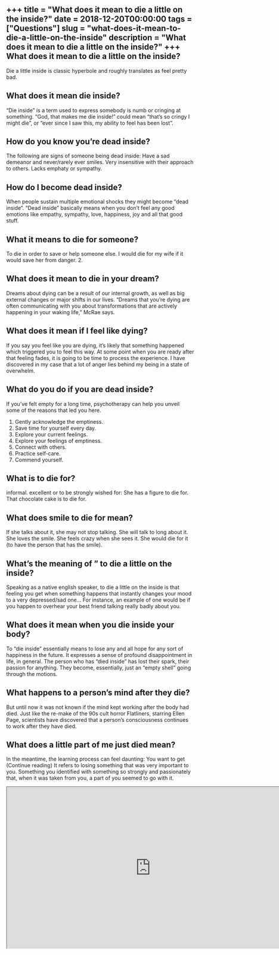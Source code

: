 +++
title = "What does it mean to die a little on the inside?"
date = 2018-12-20T00:00:00
tags = ["Questions"]
slug = "what-does-it-mean-to-die-a-little-on-the-inside"
description = "What does it mean to die a little on the inside?"
+++
What does it mean to die a little on the inside?
------------------------------------------------

Die a little inside is classic hyperbole and roughly translates as feel pretty bad.

What does it mean die inside?
-----------------------------

“Die inside” is a term used to express somebody is numb or cringing at something. “God, that makes me die inside!” could mean “that’s so cringy I might die”, or “ever since I saw this, my ability to feel has been lost”.

How do you know you’re dead inside?
-----------------------------------

The following are signs of someone being dead inside: Have a sad demeanor and never/rarely ever smiles. Very insensitive with their approach to others. Lacks emphaty or sympathy.

How do I become dead inside?
----------------------------

When people sustain multiple emotional shocks they might become “dead inside”. “Dead inside” basically means when you don’t feel any good emotions like empathy, sympathy, love, happiness, joy and all that good stuff.

What it means to die for someone?
---------------------------------

To die in order to save or help someone else. I would die for my wife if it would save her from danger. 2.

What does it mean to die in your dream?
---------------------------------------

Dreams about dying can be a result of our internal growth, as well as big external changes or major shifts in our lives. “Dreams that you’re dying are often communicating with you about transformations that are actively happening in your waking life,” McRae says.

What does it mean if I feel like dying?
---------------------------------------

If you say you feel like you are dying, it’s likely that something happened which triggered you to feel this way. At some point when you are ready after that feeling fades, it is going to be time to process the experience. I have discovered in my case that a lot of anger lies behind my being in a state of overwhelm.

What do you do if you are dead inside?
--------------------------------------

If you’ve felt empty for a long time, psychotherapy can help you unveil some of the reasons that led you here.

1. Gently acknowledge the emptiness.
2. Save time for yourself every day.
3. Explore your current feelings.
4. Explore your feelings of emptiness.
5. Connect with others.
6. Practice self-care.
7. Commend yourself.

What is to die for?
-------------------

informal. excellent or to be strongly wished for: She has a figure to die for. That chocolate cake is to die for.

What does smile to die for mean?
--------------------------------

If she talks about it, she may not stop talking. She will talk to long about it. She loves the smile. She feels crazy when she sees it. She would die for it (to have the person that has the smile).

What’s the meaning of ” to die a little on the inside?
------------------------------------------------------

Speaking as a native english speaker, to die a little on the inside is that feeling you get when something happens that instantly changes your mood to a very depressed/sad one… For instance, an example of one would be if you happen to overhear your best friend talking really badly about you.

What does it mean when you die inside your body?
------------------------------------------------

To “die inside” essentially means to lose any and all hope for any sort of happiness in the future. It expresses a sense of profound disappointment in life, in general. The person who has “died inside” has lost their spark, their passion for anything. They become, essentially, just an “empty shell” going through the motions.

What happens to a person’s mind after they die?
-----------------------------------------------

But until now it was not known if the mind kept working after the body had died. Just like the re-make of the 90s cult horror Flatliners, starring Ellen Page, scientists have discovered that a person’s consciousness continues to work after they have died.

What does a little part of me just died mean?
---------------------------------------------

In the meantime, the learning process can feel daunting: You want to get (Continue reading) It refers to losing something that was very important to you. Something you identified with something so strongly and passionately that, when it was taken from you, a part of you seemed to go with it.

<iframe allow="accelerometer; autoplay; clipboard-write; encrypted-media; gyroscope; picture-in-picture" allowfullscreen="" class="__youtube_prefs__  epyt-is-override  no-lazyload" data-no-lazy="1" data-origheight="433" data-origwidth="770" data-skipgform_ajax_framebjll="" height="433" id="_ytid_60252" loading="lazy" src="https://www.youtube.com/embed/8nFMVI-Ht88?enablejsapi=1&autoplay=0&cc_load_policy=0&cc_lang_pref=&iv_load_policy=1&loop=0&modestbranding=0&rel=1&fs=1&playsinline=0&autohide=2&theme=dark&color=red&controls=1&" title="YouTube player" width="770"></iframe>